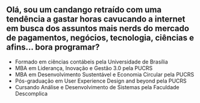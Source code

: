 

<!--
**willianvidal/willianvidal** is a ✨ _special_ ✨ repository because its `README.md` (this file) appears on your GitHub profile.

Here are some ideas to get you started:

- 🔭 I’m currently working on ...
- 🌱 I’m currently learning ...
- 👯 I’m looking to collaborate on ...
- 🤔 I’m looking for help with ...
- 💬 Ask me about ...
- 📫 How to reach me: ...
- 😄 Pronouns: ...
- ⚡ Fun fact: ...
-->
## Olá, sou um candango retraído com uma tendência a gastar horas cavucando a internet em busca dos assuntos mais nerds do mercado de pagamentos, negócios, tecnologia, ciências e afins... bora programar?

- Formado em ciências contábeis pela Universidade de Brasília
- MBA em Liderança, Inovação e Gestão 3.0 pela PUCRS
- MBA em Desenvolvimento Sustentável e Economia Circular pela PUCRS
- Pós-graduação em User Experience Design and beyond pela PUCRS
- Cursando Análise e Desenvolvimento de Sistemas pela Faculdade Descomplica
